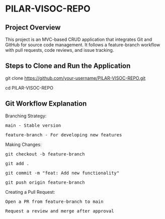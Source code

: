 # PILAR-VISOC-REPO
## Project Overview
This project is an MVC-based CRUD application that integrates Git and GitHub for source code management. It follows a feature-branch workflow with pull requests, code reviews, and issue tracking.

## Steps to Clone and Run the Application
git clone https://github.com/your-username/PILAR-VISOC-REPO.git

cd PILAR-VISOC-REPO

## Git Workflow Explanation
Branching Strategy:

<pre>main - Stable version</pre>   
   
<pre>feature-branch - For developing new features</pre>
   
Making Changes:

<pre>git checkout -b feature-branch</pre>
   
<pre>git add .</pre>
   
<pre>git commit -m "feat: Add new functionality"</pre>
   
<pre>git push origin feature-branch</pre>
   
Creating a Pull Request:

<pre>Open a PR from feature-branch to main</pre>
   
<pre>Request a review and merge after approval</pre>
